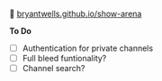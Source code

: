 🔗 [bryantwells.github.io/show-arena](https://bryantwells.github.io/show-arena)

**To Do**

* [ ] Authentication for private channels  
* [ ] Full bleed funtionality?  
* [ ] Channel search?  

